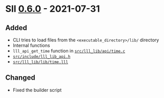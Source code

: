 # Sll [0.6.0] - 2021-07-31

## Added

- CLI tries to load files from the `<executable_directory>/lib/` directory
- Internal functions
- `lll_api_get_time` function in [`src/lll_lib/api/time.c`][0.6.0/src/lll_lib/api/time.c]
- [`src/include/lll_lib_api.h`][0.6.0/src/include/lll_lib_api.h]
- [`src/lll_lib/lib/time.lll`][0.6.0/src/lll_lib/lib/time.lll]

## Changed

- Fixed the builder script

[0.6.0]: https://github.com/sl-lang/sll/compare/lll-v0.5.2...lll-v0.6.0
[0.6.0/src/include/lll_lib_api.h]: https://github.com/sl-lang/sll/blob/sll-v0.6.0/src/include/lll_lib_api.h
[0.6.0/src/lll_lib/api/time.c]: https://github.com/sl-lang/sll/blob/sll-v0.6.0/src/lll_lib/api/time.c
[0.6.0/src/lll_lib/lib/time.lll]: https://github.com/sl-lang/sll/blob/sll-v0.6.0/src/lll_lib/lib/time.lll
